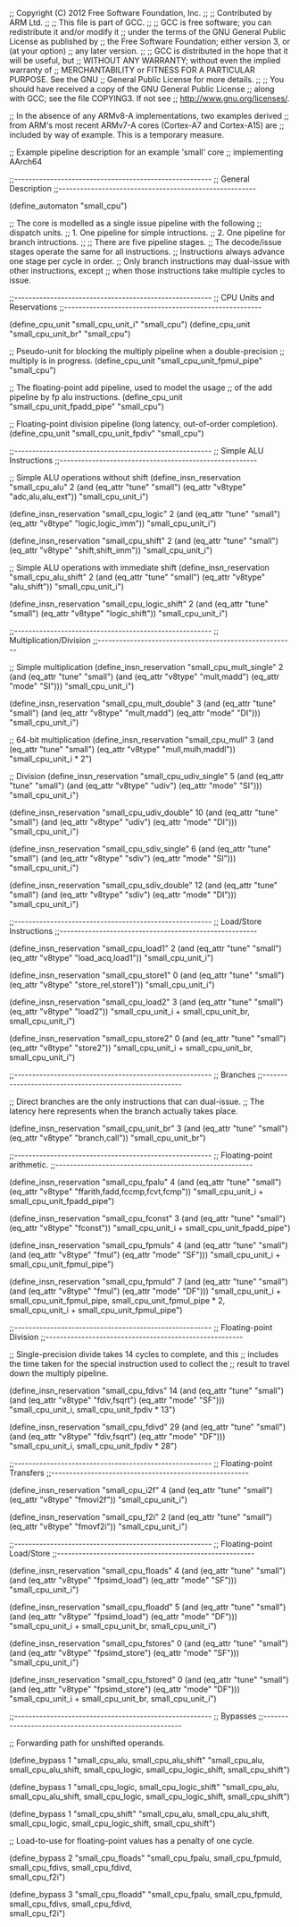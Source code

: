 ;; Copyright (C) 2012 Free Software Foundation, Inc.
;;
;; Contributed by ARM Ltd.
;;
;; This file is part of GCC.
;;
;; GCC is free software; you can redistribute it and/or modify it
;; under the terms of the GNU General Public License as published by
;; the Free Software Foundation; either version 3, or (at your option)
;; any later version.
;;
;; GCC is distributed in the hope that it will be useful, but
;; WITHOUT ANY WARRANTY; without even the implied warranty of
;; MERCHANTABILITY or FITNESS FOR A PARTICULAR PURPOSE.  See the GNU
;; General Public License for more details.
;;
;; You should have received a copy of the GNU General Public License
;; along with GCC; see the file COPYING3.  If not see
;; <http://www.gnu.org/licenses/>.

;; In the absence of any ARMv8-A implementations, two examples derived
;; from ARM's most recent ARMv7-A cores (Cortex-A7 and Cortex-A15) are
;; included by way of example.  This is a temporary measure.

;; Example pipeline description for an example 'small' core
;; implementing AArch64

;;-------------------------------------------------------
;; General Description
;;-------------------------------------------------------

(define_automaton "small_cpu")

;; The core is modelled as a single issue pipeline with the following
;; dispatch units.
;; 1. One pipeline for simple intructions.
;; 2. One pipeline for branch intructions.
;;
;; There are five pipeline stages.
;; The decode/issue stages operate the same for all instructions.
;; Instructions always advance one stage per cycle in order.
;; Only branch instructions may dual-issue with other instructions, except
;; when those instructions take multiple cycles to issue.


;;-------------------------------------------------------
;; CPU Units and Reservations
;;-------------------------------------------------------

(define_cpu_unit "small_cpu_unit_i" "small_cpu")
(define_cpu_unit "small_cpu_unit_br" "small_cpu")

;; Pseudo-unit for blocking the multiply pipeline when a double-precision
;; multiply is in progress.
(define_cpu_unit "small_cpu_unit_fpmul_pipe" "small_cpu")

;; The floating-point add pipeline, used to model the usage
;; of the add pipeline by fp alu instructions.
(define_cpu_unit "small_cpu_unit_fpadd_pipe" "small_cpu")

;; Floating-point division pipeline (long latency, out-of-order completion).
(define_cpu_unit "small_cpu_unit_fpdiv" "small_cpu")


;;-------------------------------------------------------
;; Simple ALU Instructions
;;-------------------------------------------------------

;; Simple ALU operations without shift
(define_insn_reservation "small_cpu_alu" 2
  (and (eq_attr "tune" "small")
       (eq_attr "v8type" "adc,alu,alu_ext"))
  "small_cpu_unit_i")

(define_insn_reservation "small_cpu_logic" 2
  (and (eq_attr "tune" "small")
       (eq_attr "v8type" "logic,logic_imm"))
  "small_cpu_unit_i")

(define_insn_reservation "small_cpu_shift" 2
  (and (eq_attr "tune" "small")
       (eq_attr "v8type" "shift,shift_imm"))
  "small_cpu_unit_i")

;; Simple ALU operations with immediate shift
(define_insn_reservation "small_cpu_alu_shift" 2
  (and (eq_attr "tune" "small")
       (eq_attr "v8type" "alu_shift"))
  "small_cpu_unit_i")

(define_insn_reservation "small_cpu_logic_shift" 2
  (and (eq_attr "tune" "small")
       (eq_attr "v8type" "logic_shift"))
  "small_cpu_unit_i")


;;-------------------------------------------------------
;; Multiplication/Division
;;-------------------------------------------------------

;; Simple multiplication
(define_insn_reservation "small_cpu_mult_single" 2
  (and (eq_attr "tune" "small")
       (and (eq_attr "v8type" "mult,madd") (eq_attr "mode" "SI")))
  "small_cpu_unit_i")

(define_insn_reservation "small_cpu_mult_double" 3
  (and (eq_attr "tune" "small")
       (and (eq_attr "v8type" "mult,madd") (eq_attr "mode" "DI")))
  "small_cpu_unit_i")

;; 64-bit multiplication
(define_insn_reservation "small_cpu_mull" 3
  (and (eq_attr "tune" "small") (eq_attr "v8type" "mull,mulh,maddl"))
  "small_cpu_unit_i * 2")

;; Division
(define_insn_reservation "small_cpu_udiv_single" 5
  (and (eq_attr "tune" "small")
       (and (eq_attr "v8type" "udiv") (eq_attr "mode" "SI")))
  "small_cpu_unit_i")

(define_insn_reservation "small_cpu_udiv_double" 10
  (and (eq_attr "tune" "small")
       (and (eq_attr "v8type" "udiv") (eq_attr "mode" "DI")))
  "small_cpu_unit_i")

(define_insn_reservation "small_cpu_sdiv_single" 6
  (and (eq_attr "tune" "small")
       (and (eq_attr "v8type" "sdiv") (eq_attr "mode" "SI")))
  "small_cpu_unit_i")

(define_insn_reservation "small_cpu_sdiv_double" 12
  (and (eq_attr "tune" "small")
       (and (eq_attr "v8type" "sdiv") (eq_attr "mode" "DI")))
  "small_cpu_unit_i")


;;-------------------------------------------------------
;; Load/Store Instructions
;;-------------------------------------------------------

(define_insn_reservation "small_cpu_load1" 2
  (and (eq_attr "tune" "small")
       (eq_attr "v8type" "load_acq,load1"))
  "small_cpu_unit_i")

(define_insn_reservation "small_cpu_store1" 0
  (and (eq_attr "tune" "small")
       (eq_attr "v8type" "store_rel,store1"))
  "small_cpu_unit_i")

(define_insn_reservation "small_cpu_load2" 3
  (and (eq_attr "tune" "small")
       (eq_attr "v8type" "load2"))
  "small_cpu_unit_i + small_cpu_unit_br, small_cpu_unit_i")

(define_insn_reservation "small_cpu_store2" 0
  (and (eq_attr "tune" "small")
       (eq_attr "v8type" "store2"))
  "small_cpu_unit_i + small_cpu_unit_br, small_cpu_unit_i")


;;-------------------------------------------------------
;; Branches
;;-------------------------------------------------------

;; Direct branches are the only instructions that can dual-issue.
;; The latency here represents when the branch actually takes place.

(define_insn_reservation "small_cpu_unit_br" 3
  (and (eq_attr "tune" "small")
       (eq_attr "v8type" "branch,call"))
  "small_cpu_unit_br")


;;-------------------------------------------------------
;; Floating-point arithmetic.
;;-------------------------------------------------------

(define_insn_reservation "small_cpu_fpalu" 4
  (and (eq_attr "tune" "small")
       (eq_attr "v8type" "ffarith,fadd,fccmp,fcvt,fcmp"))
  "small_cpu_unit_i + small_cpu_unit_fpadd_pipe")

(define_insn_reservation "small_cpu_fconst" 3
  (and (eq_attr "tune" "small")
       (eq_attr "v8type" "fconst"))
  "small_cpu_unit_i + small_cpu_unit_fpadd_pipe")

(define_insn_reservation "small_cpu_fpmuls" 4
  (and (eq_attr "tune" "small")
       (and (eq_attr "v8type" "fmul") (eq_attr "mode" "SF")))
  "small_cpu_unit_i + small_cpu_unit_fpmul_pipe")

(define_insn_reservation "small_cpu_fpmuld" 7
  (and (eq_attr "tune" "small")
       (and (eq_attr "v8type" "fmul") (eq_attr "mode" "DF")))
  "small_cpu_unit_i + small_cpu_unit_fpmul_pipe, small_cpu_unit_fpmul_pipe * 2,\
   small_cpu_unit_i + small_cpu_unit_fpmul_pipe")


;;-------------------------------------------------------
;; Floating-point Division
;;-------------------------------------------------------

;; Single-precision divide takes 14 cycles to complete, and this
;; includes the time taken for the special instruction used to collect the
;; result to travel down the multiply pipeline.

(define_insn_reservation "small_cpu_fdivs" 14
  (and (eq_attr "tune" "small")
       (and (eq_attr "v8type" "fdiv,fsqrt") (eq_attr "mode" "SF")))
  "small_cpu_unit_i, small_cpu_unit_fpdiv * 13")

(define_insn_reservation "small_cpu_fdivd" 29
  (and (eq_attr "tune" "small")
       (and (eq_attr "v8type" "fdiv,fsqrt") (eq_attr "mode" "DF")))
  "small_cpu_unit_i, small_cpu_unit_fpdiv * 28")


;;-------------------------------------------------------
;; Floating-point Transfers
;;-------------------------------------------------------

(define_insn_reservation "small_cpu_i2f" 4
  (and (eq_attr "tune" "small")
       (eq_attr "v8type" "fmovi2f"))
  "small_cpu_unit_i")

(define_insn_reservation "small_cpu_f2i" 2
  (and (eq_attr "tune" "small")
       (eq_attr "v8type" "fmovf2i"))
  "small_cpu_unit_i")


;;-------------------------------------------------------
;; Floating-point Load/Store
;;-------------------------------------------------------

(define_insn_reservation "small_cpu_floads" 4
  (and (eq_attr "tune" "small")
       (and (eq_attr "v8type" "fpsimd_load") (eq_attr "mode" "SF")))
  "small_cpu_unit_i")

(define_insn_reservation "small_cpu_floadd" 5
  (and (eq_attr "tune" "small")
       (and (eq_attr "v8type" "fpsimd_load") (eq_attr "mode" "DF")))
  "small_cpu_unit_i + small_cpu_unit_br, small_cpu_unit_i")

(define_insn_reservation "small_cpu_fstores" 0
  (and (eq_attr "tune" "small")
       (and (eq_attr "v8type" "fpsimd_store") (eq_attr "mode" "SF")))
  "small_cpu_unit_i")

(define_insn_reservation "small_cpu_fstored" 0
  (and (eq_attr "tune" "small")
       (and (eq_attr "v8type" "fpsimd_store") (eq_attr "mode" "DF")))
  "small_cpu_unit_i + small_cpu_unit_br, small_cpu_unit_i")


;;-------------------------------------------------------
;; Bypasses
;;-------------------------------------------------------

;; Forwarding path for unshifted operands.

(define_bypass 1 "small_cpu_alu, small_cpu_alu_shift" 
  "small_cpu_alu, small_cpu_alu_shift, small_cpu_logic, small_cpu_logic_shift, small_cpu_shift")

(define_bypass 1 "small_cpu_logic, small_cpu_logic_shift" 
  "small_cpu_alu, small_cpu_alu_shift, small_cpu_logic, small_cpu_logic_shift, small_cpu_shift")

(define_bypass 1 "small_cpu_shift" 
  "small_cpu_alu, small_cpu_alu_shift, small_cpu_logic, small_cpu_logic_shift, small_cpu_shift")

;; Load-to-use for floating-point values has a penalty of one cycle.

(define_bypass 2 "small_cpu_floads"
                 "small_cpu_fpalu, small_cpu_fpmuld,\
		  small_cpu_fdivs, small_cpu_fdivd,\
		  small_cpu_f2i")

(define_bypass 3 "small_cpu_floadd"
                 "small_cpu_fpalu, small_cpu_fpmuld,\
		  small_cpu_fdivs, small_cpu_fdivd,\
		  small_cpu_f2i")
